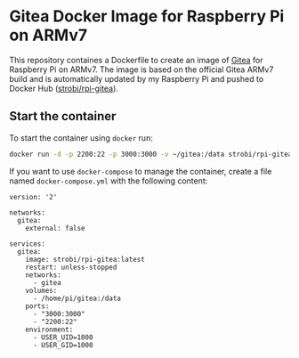# Gitea Docker Image for Raspberry Pi on ARMv7

This repository containes a Dockerfile to create an image of [Gitea](https://gitea.io) for Raspberry Pi on ARMv7.
The image is based on the official Gitea ARMv7 build and is automatically updated by my Raspberry Pi and pushed to Docker Hub ([strobi/rpi-gitea](https://cloud.docker.com/u/strobi/repository/docker/strobi/rpi-gitea)).


## Start the container

To start the container using `docker` run:

```bash
docker run -d -p 2200:22 -p 3000:3000 -v ~/gitea:/data strobi/rpi-gitea:latest
```

If you want to use `docker-compose` to manage the container, create a file named `docker-compose.yml` with the following content: 

```
version: '2'

networks:
  gitea:
    external: false

services:
  gitea:
    image: strobi/rpi-gitea:latest
    restart: unless-stopped
    networks:
      - gitea
    volumes:
      - /home/pi/gitea:/data
    ports:
      - "3000:3000"
      - "2200:22"
    environment:
      - USER_UID=1000
      - USER_GID=1000
```
